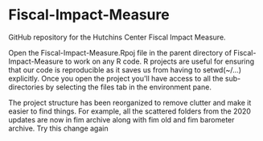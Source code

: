 # Fiscal-Impact-Measure
GitHub repository for the Hutchins Center Fiscal Impact Measure.

Open the Fiscal-Impact-Measure.Rpoj file in the parent directory of Fiscal-Impact-Measure to work on any R code. R projects are useful for ensuring that our code is reproducible as it saves us from having to setwd(~/...) explicitly. Once you open the project you'll have access to all the sub-directories by selecting the files tab in the environment pane. 

The project structure has been reorganized to remove clutter and make it easier to find things. For example, all the scattered folders from the 2020 updates are now in fim archive along with fim old and fim barometer archive. 
Try this change again
